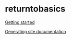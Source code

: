 returntobasics
==============

[Getting started](src/site/markdown/getting-started.md)

[Generating site documentation](src/site/markdown/generate-site.md)
